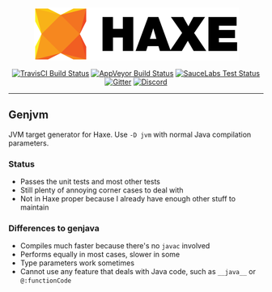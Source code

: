 <p align="center">
  <a href="https://haxe.org/" title="haxe.org"><img src="extra/images/Readme.png" /></a>
</p>

<p align="center">
	<a href="https://travis-ci.org/Simn/genjvm"><img src="https://travis-ci.org/Simn/genjvm.svg?branch=development" alt="TravisCI Build Status"></a>
	<a href="https://ci.appveyor.com/project/HaxeFoundation/haxe"><img src="https://ci.appveyor.com/api/projects/status/github/HaxeFoundation/haxe?branch=development&amp;svg=true" alt="AppVeyor Build Status"></a>
	<a href="https://saucelabs.com/u/haxe"><img src="https://saucelabs.com/buildstatus/haxe" alt="SauceLabs Test Status"></a>
	<a href="https://gitter.im/HaxeFoundation/haxe?utm_source=badge&amp;utm_medium=badge&amp;utm_campaign=pr-badge"><img src="https://badges.gitter.im/Join%20Chat.svg" alt="Gitter"></a>
	<a href="https://discordapp.com/invite/0uEuWH3spjck73Lo"><img src="https://img.shields.io/discord/162395145352904705.svg?logo=discord" alt="Discord"></a>
</p>

---

## Genjvm

JVM target generator for Haxe. Use `-D jvm` with normal Java compilation parameters.

### Status

* Passes the unit tests and most other tests
* Still plenty of annoying corner cases to deal with
* Not in Haxe proper because I already have enough other stuff to maintain

### Differences to genjava

* Compiles much faster because there's no `javac` involved
* Performs equally in most cases, slower in some
* Type parameters work sometimes
* Cannot use any feature that deals with Java code, such as `__java__` or `@:functionCode`